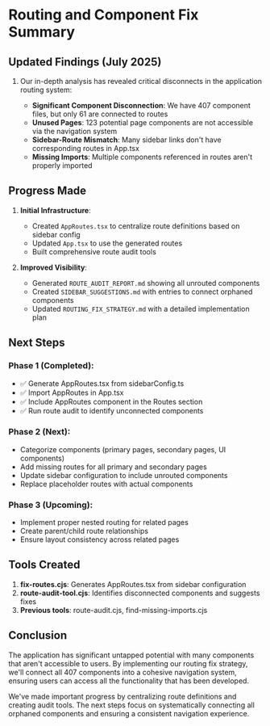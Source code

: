 # Routing and Component Fix Summary

## Updated Findings (July 2025)

1. Our in-depth analysis has revealed critical disconnects in the application routing system:

   - **Significant Component Disconnection**: We have 407 component files, but only 61 are connected to routes
   - **Unused Pages**: 123 potential page components are not accessible via the navigation system
   - **Sidebar-Route Mismatch**: Many sidebar links don't have corresponding routes in App.tsx
   - **Missing Imports**: Multiple components referenced in routes aren't properly imported

## Progress Made

1. **Initial Infrastructure**:
   - Created `AppRoutes.tsx` to centralize route definitions based on sidebar config
   - Updated `App.tsx` to use the generated routes
   - Built comprehensive route audit tools

2. **Improved Visibility**:
   - Generated `ROUTE_AUDIT_REPORT.md` showing all unrouted components
   - Created `SIDEBAR_SUGGESTIONS.md` with entries to connect orphaned components
   - Updated `ROUTING_FIX_STRATEGY.md` with a detailed implementation plan

## Next Steps

### Phase 1 (Completed):
- ✅ Generate AppRoutes.tsx from sidebarConfig.ts
- ✅ Import AppRoutes in App.tsx
- ✅ Include AppRoutes component in the Routes section
- ✅ Run route audit to identify unconnected components

### Phase 2 (Next):
- Categorize components (primary pages, secondary pages, UI components)
- Add missing routes for all primary and secondary pages
- Update sidebar configuration to include unrouted components
- Replace placeholder routes with actual components

### Phase 3 (Upcoming):
- Implement proper nested routing for related pages
- Create parent/child route relationships
- Ensure layout consistency across related pages

## Tools Created

1. **fix-routes.cjs**: Generates AppRoutes.tsx from sidebar configuration
2. **route-audit-tool.cjs**: Identifies disconnected components and suggests fixes
3. **Previous tools**: route-audit.cjs, find-missing-imports.cjs

## Conclusion

The application has significant untapped potential with many components that aren't accessible to users. By implementing our routing fix strategy, we'll connect all 407 components into a cohesive navigation system, ensuring users can access all the functionality that has been developed.

We've made important progress by centralizing route definitions and creating audit tools. The next steps focus on systematically connecting all orphaned components and ensuring a consistent navigation experience.
